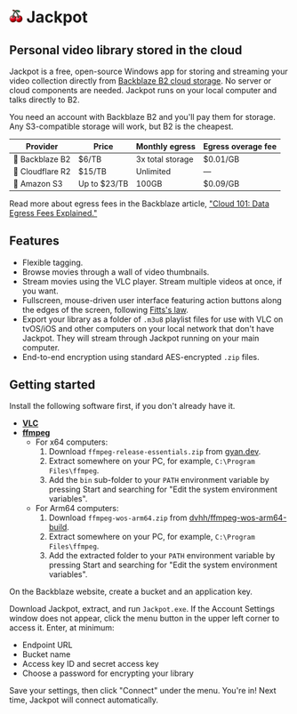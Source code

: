 # <img src="../src/J.App/Resources/App.png" width=24 height=24> Jackpot

## Personal video library stored in the cloud

Jackpot is a free, open-source Windows app for storing and streaming your video collection directly from [Backblaze B2 cloud storage](https://www.backblaze.com/cloud-storage). No server or cloud components are needed. Jackpot runs on your local computer and talks directly to B2.

You need an account with Backblaze B2 and you'll pay them for storage. Any S3-compatible storage will work, but B2 is the cheapest.

Provider | Price | Monthly egress | Egress overage fee
-- | -- | -- | --
🥇 Backblaze B2 | $6/TB | 3x total storage | $0.01/GB
🥈 Cloudflare R2 | $15/TB | Unlimited | &mdash;
💸 Amazon S3 | Up to $23/TB | 100GB | $0.09/GB

Read more about egress fees in the Backblaze article, ["Cloud 101: Data Egress Fees Explained."](https://www.backblaze.com/blog/cloud-101-data-egress-fees-explained/)

## Features

- Flexible tagging.
- Browse movies through a wall of video thumbnails.
- Stream movies using the VLC player. Stream multiple videos at once, if you want.
- Fullscreen, mouse-driven user interface featuring action buttons along the edges of the screen, following [Fitts's law](https://en.wikipedia.org/wiki/Fitts%27s_law).
- Export your library as a folder of `.m3u8` playlist files for use with VLC on tvOS/iOS and other computers on your local network that don't have Jackpot. They will stream through Jackpot running on your main computer.
- End-to-end encryption using standard AES-encrypted `.zip` files.

## Getting started

Install the following software first, if you don't already have it.

- [**VLC**](https://www.videolan.org/vlc/)
- [**ffmpeg**](https://ffmpeg.org/)
    - For x64 computers:
        1. Download `ffmpeg-release-essentials.zip` from [gyan.dev](https://www.gyan.dev/ffmpeg/builds/). 
        1. Extract somewhere on your PC, for example, `C:\Program Files\ffmpeg`.
        1. Add the `bin` sub-folder to your `PATH` environment variable by pressing Start and searching for "Edit the system environment variables".
    - For Arm64 computers:
        1. Download `ffmpeg-wos-arm64.zip` from [dvhh/ffmpeg-wos-arm64-build](https://github.com/dvhh/ffmpeg-wos-arm64-build/releases).
        1. Extract somewhere on your PC, for example, `C:\Program Files\ffmpeg`.
        1. Add the extracted folder to your `PATH` environment variable by pressing Start and searching for "Edit the system environment variables".

On the Backblaze website, create a bucket and an application key.

Download Jackpot, extract, and run `Jackpot.exe`.
If the Account Settings window does not appear, click the menu button in the upper left corner to access it.
Enter, at minimum:
- Endpoint URL
- Bucket name
- Access key ID and secret access key
- Choose a password for encrypting your library

Save your settings, then click "Connect" under the menu.
You're in!
Next time, Jackpot will connect automatically.

